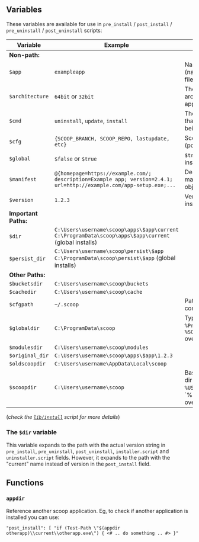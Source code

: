 ## Variables

These variables are available for use in `pre_install` / `post_install` / `pre_uninstall` / `post_uninstall` scripts:

| Variable        | Example                                      | Description      |
|-----------------|----------------------------------------------|------------------|
| **Non-path:**  | |
| `$app`          | `exampleapp`                                 | Name of application (name of manifest file) 
| `$architecture` | `64bit` or `32bit`                           | The CPU architecture of the app being installed
| `$cmd`          | `uninstall`, `update`, `install`             | The subcommand that's currently being run
| `$cfg`          | `{SCOOP_BRANCH, SCOOP_REPO, lastupdate, etc}`| Scoop configuration (powershell object)
| `$global`       | `$false` or `$true`                          | `$true` for global installs/uninstalls         
| `$manifest`     | `@{homepage=https://example.com/; description=Example app; version=2.4.1; url=http://example.com/app-setup.exe;...` | Deserialized manifest (powershell object) 
| `$version`      | `1.2.3`                                      | Version being installed 
| **Important Paths:**  | |
| `$dir`          | `C:\Users\username\scoop\apps\$app\current` <br/>`C:\ProgramData\scoop\apps\$app\current` (global installs) |
| `$persist_dir`  | `C:\Users\username\scoop\persist\$app`<br/>`C:\ProgramData\scoop\persist\$app` (global installs) |
| **Other Paths:**  | |
| `$bucketsdir`   | `C:\Users\username\scoop\buckets`            | 
| `$cachedir`     | `C:\Users\username\scoop\cache`              | 
| `$cfgpath`      | `~/.scoop`                                   | Path to Scoop configuration
| `$globaldir`    | `C:\ProgramData\scoop`                       | Typically `%ProgramData\scoop`, `%SCOOP_GLOBAL%` overrides)
| `$modulesdir`   | `C:\Users\username\scoop\modules`            |  
| `$original_dir` | `C:\Users\username\scoop\apps\$app\1.2.3`    | 
| `$oldscoopdir`  | `C:\Users\username\AppData\Local\scoop`      | 
| `$scoopdir`     | `C:\Users\username\scoop`                    | Base Scoop install dir (typically `%USERPROFILE%\scoop`, `%SCOOP% overrides)

(_check the [`lib/install`](https://github.com/ScoopInstaller/Scoop/blob/master/lib/install.ps1) script for more details_)

### The `$dir` variable

This variable expands to the path with the actual version string in `pre_install`, `pre_uninstall`, `post_uninstall`, `installer.script` and `uninstaller.script` fields. However, it expands to the path with the "current" name instead of version in the `post_install` field.

## Functions

### `appdir`

Reference another scoop application. Eg, to check if another application is installed you can use:

`"post_install": [ "if (Test-Path \"$(appdir otherapp)\\current\\otherapp.exe\") { <# .. do something .. #> }"`

